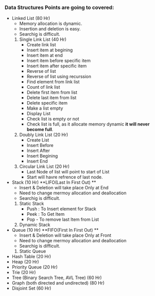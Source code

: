 ###  Data Structures Points are going to covered:
-  Linked List (80 Hr)
    - Memory allocation is dynamic.
    - Insertion and deletion is easy.
    - Searchig is difficult.
    1. Single Link List (40 Hr)
        -  Create  link list
        -  Insert item at begining
        -  Insert item at end
        -  Insert item before specific item
        -  Insert item after specific item
        -  Reverse of list
        -  Reverse of list using recurssion
        -  Find element from link list
        -  Count of link list
        -  Delete first item from list
        -  Delete last item from list
        -  Delete specific item
        -  Make a list empty
        -  Display List
        -  Check list is empty or not
        -  Check list is full, as it allocate memory dynamic **it will never become full**.
    2. Doubly Link List (20 Hr)
        - Create List
        - Insert Before
        - Insert After
        - Insert Begining
        - Insert End
    3. Circular Link List (20 Hr)
        - Last Node of list will point to start of List
        - Start will havre refrence of last node.
-  Stack (10 Hr) **LIFO(Last In First Out) **
    - Insert & Deletion will take place Only at End
    - Need to change mermoy allocation and deallocation
    - Searchig is difficult.
    1. Static Stack
        - Push : To Insert element for Stack
        - Peek : To Get Item
        - Pop - To remove last Item from List
    2. Dynamic Stack
-  Queue (10 Hr) **FIFO(First In First Out) **
    - Insert & Deletion will take place Only at Front
    - Need to change mermoy allocation and deallocation
    - Searchig is difficult.
    1.  Static Queue
-  Hash Table (20 Hr)
-  Heap (20 Hr)
-  Priority Queue (20 Hr)
-  Trie (20 Hr)
-  Tree (Binary Search Tree, AVL Tree) (60 Hr)
-  Graph (both directed and undirected) (80 Hr)
-  Disjoint Set (60 Hr)